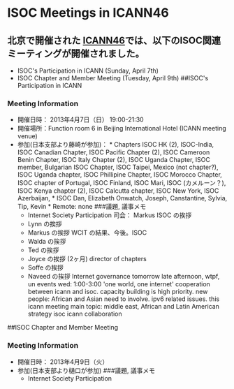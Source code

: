 # ISOC Meetings in ICANN46
## 北京で開催された [ICANN46](ttp://beijing46.icann.org/)では、以下のISOC関連ミーティングが開催されました。
*  ISOC's Participation in ICANN (Sunday, April 7th)
*  ISOC Chapter and Member Meeting (Tuesday, April 9th)
##ISOC's Participation in ICANN
### Meeting Information
*  開催日時： 2013年4月7日（日） 19:00-21:30
*  開催場所：Function room 6 in Beijing International Hotel (ICANN meeting venue)
*  参加(日本支部より藤崎が参加)： 
       * Chapters
    ISOC HK (2), ISOC-India, ISOC Canadian Chapter,  ISOC Pacific Chapter (2),
    ISOC Cameroon Benin Chapter, ISOC Italy Chapter (2), ISOC Uganda Chapter,
    ISOC member, Bulgarian ISOC Chapter, ISOC Taipei,  Mexico (not chapter?), 
    ISOC Uganda chapter, ISOC Phillipine Chapter, ISOC Morocco Chapter, 
    ISOC chapter of Portugal, ISOC Finland, ISOC Mari, ISOC (カメルーン？),
    ISOC Kenya chapter (2), ISOC Calcutta chapter, ISOC New York,
    ISOC Azerbaijan, 
       *  ISOC
    Dan, Elizabeth Onwatch, Joseph, Canstantine, Sylvia, Tip, Kevin
       *  Remote:
    none
###議題, 議事メモ
    * Internet Society Participation
    司会： Markus
    ISOC の挨拶
    - Lynn の挨拶
    - Markus の挨拶
      WCIT の結果、今後。ISOC
    - Walda の挨拶
    - Ted の挨拶
    - Joyce の挨拶 (2ヶ月) director of chapters
    - Soffe  の挨拶
    - Naveed  の挨拶
    Internet governance
     tomorrow late afternoon, wtpf, un events
     wed: 1:00-3:00 'one world, one internet'
    cooperation between icann and isoc. capacity building is high priority.
    new people: African and Asian need to involve.
    ipv6 related issues.
    this icann meeting main topic:
     middle east, African and Latin American strategy
    isoc icann collaboration

##ISOC Chapter and Member Meeting
### Meeting Information
*  開催日時： 2013年4月9日（火） 
*  参加(日本支部より樋口が参加)
###議題, 議事メモ
    * Internet Society Participation
